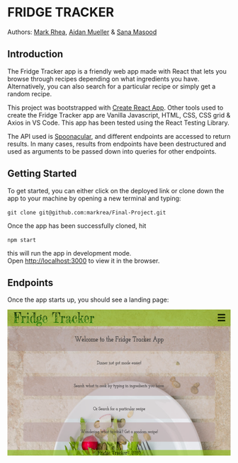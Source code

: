 # FRIDGE TRACKER 

Authors: [Mark Rhea](https://github.com/markrea), [Aidan Mueller](https://github.com/Ajaymueller) & [Sana Masood](https://github.com/SanMasood)

## Introduction

The Fridge Tracker app is a friendly web app made with React that lets you browse through recipes depending on what ingredients you have. Alternatively, you can also search for a particular recipe or simply get a random recipe. 

This project was bootstrapped with [Create React App](https://github.com/facebook/create-react-app). 
Other tools used to create the Fridge Tracker app are Vanilla Javascript, HTML, CSS, CSS grid & Axios in VS Code. This app has been tested using the React Testing Library.

The API used is [Spoonacular](https://spoonacular.com/food-api), and different endpoints are accessed to return results. In many cases, results from endpoints have been destructured and used as arguments to be passed down into queries for other endpoints.

## Getting Started

To get started, you can either click on the deployed link or clone down the app to your machine by opening a new terminal and typing:

`git clone git@github.com:markrea/Final-Project.git`

Once the app has been successfully cloned, hit

`npm start`

this will run the app in development mode.<br />
Open [http://localhost:3000](http://localhost:3000) to view it in the browser.

## Endpoints

Once the app starts up, you should see a landing page:

<p align="center">
<img height="330" width="600" align="center" src="https://github.com/markrea/Final-Project/blob/inputform/public/landing-page-fridge-tracker.png?raw=true">
</p>
